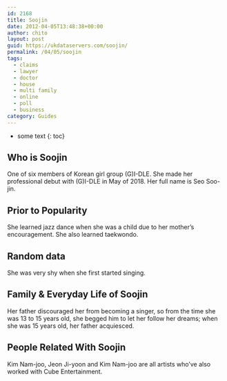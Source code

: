 ```yaml
---
id: 2168
title: Soojin
date: 2012-04-05T13:48:38+00:00
author: chito
layout: post
guid: https://ukdataservers.com/soojin/
permalink: /04/05/soojin
tags:
  - claims
  - lawyer
  - doctor
  - house
  - multi family
  - online
  - poll
  - business
category: Guides
---
```


* some text
{: toc}
          
          
## Who is  Soojin
                  
                  
                  
One of six members of Korean girl group (G)I-DLE. She made her professional debut with (G)I-DLE in May of 2018. Her full name is Seo Soo-jin. 
                  
                
                
                
## Prior to Popularity 
                  
                  
                  
She learned jazz dance when she was a child due to her mother&#8217;s encouragement. She also learned taekwondo.
                  
                
                
                
## Random data 
                  
                  
                  
She was very shy when she first started singing.
                  
                
                
                
## Family & Everyday Life of Soojin
                  
                  
                  
Her father discouraged her from becoming a singer, so from the time she was 13 to 15 years old, she begged him to let her follow her dreams; when she was 15 years old, her father acquiesced. 
                  
                
                
                
## People Related With  Soojin
                  
                  
                  
Kim Nam-joo, Jeon Ji-yoon and Kim Nam-joo are all artists who&#8217;ve also worked with Cube Entertainment.
                  
                
              
            
          
          
          
    
    
  
